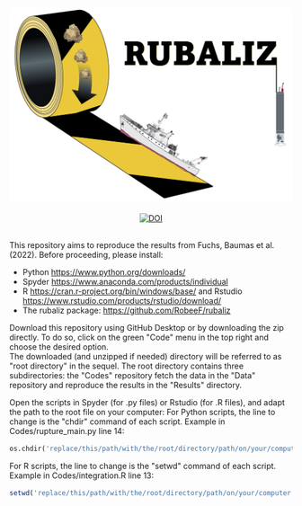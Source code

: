 <div align="center">
  <img src="RUBALIZ_logo.png" alt="RUBALIZ_logo"/>
</div>

<br/>

<div align="center">
   <!-- Zenodo -->
  <a href="https://zenodo.org/badge/latestdoi/481310712">
     <img src="https://zenodo.org/badge/481310712.svg" alt="DOI">
  </a>
</div>

<br/>

This repository aims to reproduce the results from Fuchs, Baumas et al. (2022).
Before proceeding, please install:
- Python https://www.python.org/downloads/
- Spyder https://www.anaconda.com/products/individual
- R https://cran.r-project.org/bin/windows/base/ and Rstudio https://www.rstudio.com/products/rstudio/download/
- The rubaliz package: https://github.com/RobeeF/rubaliz

Download this repository using GitHub Desktop or by downloading the zip directly.
To do so, click on the green "Code" menu in the top right and choose the desired option.  
The downloaded (and unzipped if needed) directory will be referred to as "root directory" in the sequel.
The root directory contains three subdirectories: the "Codes" repository fetch the data in the "Data" repository and reproduce the results in the "Results" directory.

Open the scripts in Spyder (for .py files) or Rstudio (for .R files), and adapt the path to the root file on your computer:
For Python scripts, the line to change is the "chdir" command of each script.
Example in Codes/rupture_main.py line 14:
```python
os.chdir('replace/this/path/with/the/root/directory/path/on/your/computer')
```

For R scripts, the line to change is the "setwd" command of each script.
Example in Codes/integration.R line 13:
```R
setwd('replace/this/path/with/the/root/directory/path/on/your/computer')
```
